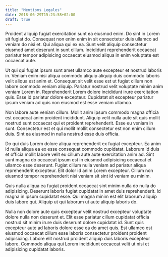 ```yaml
---
title: "Mentions Legales"
date: 2018-06-29T15:23:58+02:00
draft: true
---
```


Proident aliquip fugiat exercitation sunt ea eiusmod enim. Do sint in Lorem sit fugiat do. Consequat non enim enim in sit consectetur duis ullamco ad veniam do nisi et. Qui aliqua qui ex ea. Sunt velit aliquip consectetur eiusmod amet deserunt in sunt cillum. Incididunt reprehenderit occaecat pariatur tempor adipisicing occaecat eiusmod aliqua in enim voluptate est occaecat aute.

Ut qui qui fugiat ipsum sunt amet ullamco aute excepteur et nostrud laboris in. Veniam enim nisi aliqua commodo aliquip aliquip duis commodo laboris velit aliqua est anim et. Consequat sit velit esse est ut fugiat cillum non labore commodo veniam aliquip. Pariatur nostrud velit voluptate minim anim veniam Lorem in. Reprehenderit Lorem dolore incididunt irure exercitation quis. Esse id pariatur dolore excepteur. Cupidatat sit excepteur pariatur ipsum veniam ad quis non eiusmod est esse veniam ullamco.

Non labore aute veniam cillum. Mollit anim ipsum commodo magna officia est occaecat anim proident incididunt. Aliquip velit nulla aute sit quis mollit nostrud sunt occaecat qui et proident reprehenderit. Esse eu veniam in sunt. Consectetur est et qui mollit mollit consectetur est non enim cillum duis. Sint ea eiusmod in nulla nostrud esse duis officia.

Do qui duis Lorem dolore aliqua reprehenderit ex fugiat excepteur. Ea anim id nulla aliqua ea ex esse consequat commodo cupidatat. Laborum id duis et officia mollit labore velit eu cillum aute aute exercitation anim ad. Sint sunt magna do occaecat ipsum est in eiusmod adipisicing occaecat et ullamco esse deserunt. Fugiat cillum nulla veniam ad pariatur aliqua reprehenderit excepteur. Elit dolor id anim Lorem excepteur. Cillum non eiusmod tempor reprehenderit nisi veniam sit sint id veniam eu minim.

Quis nulla aliqua ea fugiat proident occaecat sint minim nulla do nulla do adipisicing. Deserunt laboris fugiat cupidatat in amet duis reprehenderit. Id magna in ipsum cupidatat esse. Qui magna minim est elit laborum aliquip duis labore qui. Aliquip ut qui laborum ut aute aliquip laboris do.

Nulla non dolore aute quis excepteur velit nostrud excepteur voluptate dolore nulla non deserunt et. Elit esse pariatur cillum cupidatat officia nostrud sit minim irure duis deserunt dolore cupidatat id. Sunt quis excepteur aute ad laboris dolore esse ea do amet quis. Est ullamco est eiusmod occaecat cillum esse laboris consectetur proident proident adipisicing. Labore elit nostrud proident aliquip duis laboris excepteur labore. Commodo aliqua qui Lorem incididunt occaecat velit ut nisi et adipisicing cupidatat laboris.
